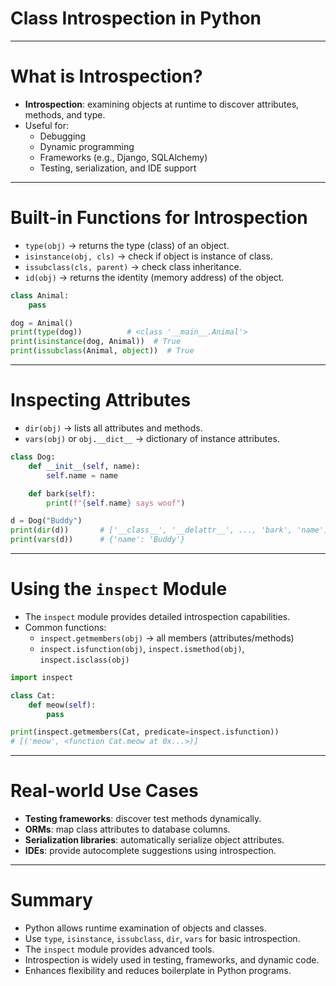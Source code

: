 # Class Introspection in Python

---

# What is Introspection?

- **Introspection**: examining objects at runtime to discover attributes, methods, and type.
- Useful for:
  - Debugging
  - Dynamic programming
  - Frameworks (e.g., Django, SQLAlchemy)
  - Testing, serialization, and IDE support

---

# Built-in Functions for Introspection

- `type(obj)` → returns the type (class) of an object.
- `isinstance(obj, cls)` → check if object is instance of class.
- `issubclass(cls, parent)` → check class inheritance.
- `id(obj)` → returns the identity (memory address) of the object.

```python
class Animal:
    pass

dog = Animal()
print(type(dog))          # <class '__main__.Animal'>
print(isinstance(dog, Animal))  # True
print(issubclass(Animal, object))  # True
```

---

# Inspecting Attributes

- `dir(obj)` → lists all attributes and methods.
- `vars(obj)` or `obj.__dict__` → dictionary of instance attributes.

```python
class Dog:
    def __init__(self, name):
        self.name = name

    def bark(self):
        print(f"{self.name} says woof")

d = Dog("Buddy")
print(dir(d))       # ['__class__', '__delattr__', ..., 'bark', 'name']
print(vars(d))      # {'name': 'Buddy'}
```

---

# Using the `inspect` Module

- The `inspect` module provides detailed introspection capabilities.
- Common functions:
  - `inspect.getmembers(obj)` → all members (attributes/methods)
  - `inspect.isfunction(obj)`, `inspect.ismethod(obj)`, `inspect.isclass(obj)`

```python
import inspect

class Cat:
    def meow(self):
        pass

print(inspect.getmembers(Cat, predicate=inspect.isfunction))
# [('meow', <function Cat.meow at 0x...>)]
```

---

# Real-world Use Cases

- **Testing frameworks**: discover test methods dynamically.
- **ORMs**: map class attributes to database columns.
- **Serialization libraries**: automatically serialize object attributes.
- **IDEs**: provide autocomplete suggestions using introspection.

---

# Summary

- Python allows runtime examination of objects and classes.
- Use `type`, `isinstance`, `issubclass`, `dir`, `vars` for basic introspection.
- The `inspect` module provides advanced tools.
- Introspection is widely used in testing, frameworks, and dynamic code.
- Enhances flexibility and reduces boilerplate in Python programs.